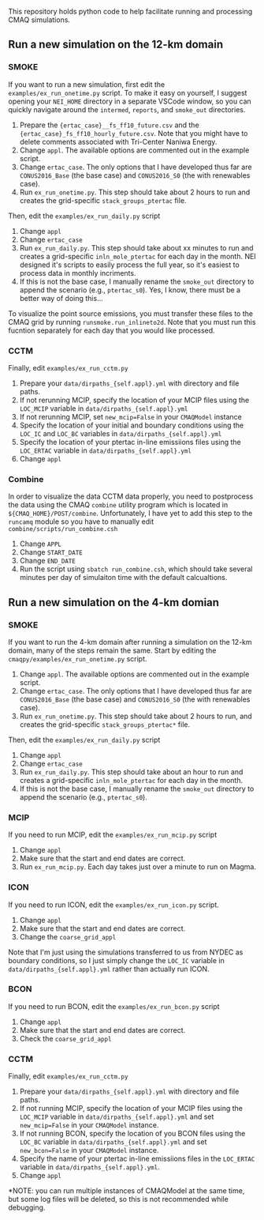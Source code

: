 This repository holds python code to help facilitate running and processing CMAQ simulations.

## Run a new simulation on the 12-km domain
### SMOKE
If you want to run a new simulation, first edit the `examples/ex_run_onetime.py` script. To make it easy on yourself, I suggest opening your `NEI_HOME` directory in a separate VSCode window, so you can quickly navigate around the `intermed`, `reports`, and `smoke_out` directories.  

1. Prepare the `{ertac_case}__fs_ff10_future.csv` and the `{ertac_case}_fs_ff10_hourly_future.csv`. Note that you might have to delete comments associated with Tri-Center Naniwa Energy.  
2. Change `appl`. The available options are commented out in the example script.    
3. Change `ertac_case`. The only options that I have developed thus far are `CONUS2016_Base` (the base case) and `CONUS2016_S0` (the with renewables case).    
4. Run `ex_run_onetime.py`. This step should take about 2 hours to run and creates the grid-specific `stack_groups_ptertac` file.     

Then, edit the `examples/ex_run_daily.py` script

1. Change `appl`  
2. Change `ertac_case`  
3. Run `ex_run_daily.py`. This step should take about xx minutes to run and creates a grid-specific `inln_mole_ptertac` for each day in the month. NEI designed it's scripts to easily process the full year, so it's easiest to process data in monthly incriments. 
4. If this is not the base case, I manually rename the `smoke_out` directory to append the scenario (e.g., `ptertac_s0`). Yes, I know, there must be a better way of doing this...  

To visualize the point source emissions, you must transfer these files to the CMAQ grid by running `runsmoke.run_inlineto2d`. Note that you must run this fucntion separately for each day that you would like processed.

### CCTM
Finally, edit `examples/ex_run_cctm.py`

1. Prepare your `data/dirpaths_{self.appl}.yml` with directory and file paths. 
2. If not rerunning MCIP, specify the location of your MCIP files using the `LOC_MCIP` variable in `data/dirpaths_{self.appl}.yml`  
3. If not rerunning MCIP, set `new_mcip=False` in your `CMAQModel` instance  
4. Specify the location of your initial and boundary conditions using the `LOC_IC` and `LOC_BC` variables in `data/dirpaths_{self.appl}.yml`
5. Specify the location of your ptertac in-line emissiions files using the `LOC_ERTAC` variable in `data/dirpaths_{self.appl}.yml`   
6. Change `appl` 

### Combine
In order to visualize the data CCTM data properly, you need to postprocess the data using the CMAQ `combine` utility program which is located in `${CMAQ_HOME}/POST/combine`. Unfortunately, I have yet to add this step to the `runcamq` module so you have to manually edit `combine/scripts/run_combine.csh`
1. Change `APPL`  
2. Change `START_DATE`  
3. Change `END_DATE`  
4. Run the script using `sbatch run_combine.csh`, which should take several minutes per day of simulaiton time with the default calcualtions. 

## Run a new simulation on the 4-km domian
### SMOKE
If you want to run the 4-km domain after running a simulation on the 12-km domain, many of the steps remain the same. Start by editing the `cmaqpy/examples/ex_run_onetime.py` script.
1. Change `appl`. The available options are commented out in the example script.  
2. Change `ertac_case`. The only options that I have developed thus far are `CONUS2016_Base` (the base case) and `CONUS2016_S0` (the with renewables case).  
3. Run `ex_run_onetime.py`. This step should take about 2 hours to run, and creates the grid-specific `stack_groups_ptertac*` file.    

Then, edit the `examples/ex_run_daily.py` script

1. Change `appl`  
2. Change `ertac_case`  
3. Run `ex_run_daily.py`. This step should take about an hour to run and creates a grid-specific `inln_mole_ptertac` for each day in the month.  
4. If this is not the base case, I manually rename the `smoke_out` directory to append the scenario (e.g., `ptertac_s0`).  

### MCIP
If you need to run MCIP, edit the `examples/ex_run_mcip.py` script  

1. Change `appl`
2. Make sure that the start and end dates are correct.
3. Run `ex_run_mcip.py`. Each day takes just over a minute to run on Magma.

### ICON
If you need to run ICON, edit the `examples/ex_run_icon.py` script. 

1. Change `appl`
2. Make sure that the start and end dates are correct. 
3. Change the `coarse_grid_appl`

Note that I'm just using the simulations transferred to us from NYDEC as boundary conditions, so I just simply change the `LOC_IC` variable in `data/dirpaths_{self.appl}.yml` rather than actually run ICON. 

### BCON
If you need to run BCON, edit the `examples/ex_run_bcon.py` script

1. Change `appl`
2. Make sure that the start and end dates are correct. 
3. Check the `coarse_grid_appl`

### CCTM
Finally, edit `examples/ex_run_cctm.py`

1. Prepare your `data/dirpaths_{self.appl}.yml` with directory and file paths. 
2. If not running MCIP, specify the location of your MCIP files using the `LOC_MCIP` variable in `data/dirpaths_{self.appl}.yml` and set `new_mcip=False` in your `CMAQModel` instance.  
3. If not running BCON, specify the location of you BCON files using the `LOC_BC` variable in `data/dirpaths_{self.appl}.yml` and set `new_bcon=False` in your `CMAQModel` instance.
4. Specify the name of your ptertac in-line emissiions files in the `LOC_ERTAC` variable in `data/dirpaths_{self.appl}.yml`.   
5. Change `appl`

*NOTE: you can run multiple instances of CMAQModel at the same time, but some log files will be deleted, so this is not recommended while debugging. 

